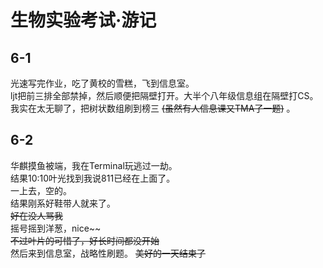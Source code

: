 # 生物实验考试·游记
## 6-1
光速写完作业，吃了黄校的雪糕，飞到信息室。  
ljt把前三排全部禁掉，然后顺便把隔壁打开。大半个八年级信息组在隔壁打CS。  
我实在太无聊了，把树状数组刷到榜三 ~~(虽然有人信息课又TMA了一题)~~ 。  
## 6-2  
华麒摸鱼被端，我在Terminal玩逃过一劫。     
结果10:10叶光找到我说811已经在上面了。  
一上去，空的。  
结果刚系好鞋带人就来了。  
~~好在没人骂我~~  
摇号摇到洋葱，nice~~  
~~不过叶片的可惜了，好长时间都没开始~~  
然后来到信息室，战略性刷题。
~~美好的一天结束了~~
